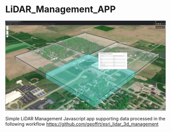 # LiDAR_Management_APP

<p align="center">
  <img src="app_image_sample.jpg" width="700" title="app">
</p>

Simple LiDAR Management Javascript app supporting data processed in the following workflow https://github.com/geoffrt/esri_lidar_3d_management
